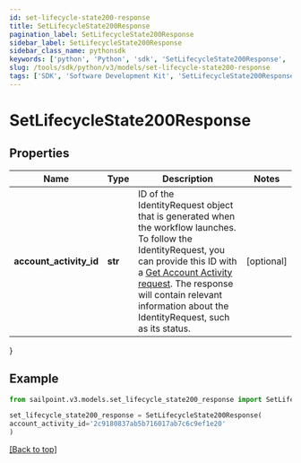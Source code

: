 ```yaml
---
id: set-lifecycle-state200-response
title: SetLifecycleState200Response
pagination_label: SetLifecycleState200Response
sidebar_label: SetLifecycleState200Response
sidebar_class_name: pythonsdk
keywords: ['python', 'Python', 'sdk', 'SetLifecycleState200Response', 'SetLifecycleState200Response'] 
slug: /tools/sdk/python/v3/models/set-lifecycle-state200-response
tags: ['SDK', 'Software Development Kit', 'SetLifecycleState200Response', 'SetLifecycleState200Response']
---
```


# SetLifecycleState200Response


## Properties

Name | Type | Description | Notes
------------ | ------------- | ------------- | -------------
**account_activity_id** | **str** | ID of the IdentityRequest object that is generated when the workflow launches. To follow the IdentityRequest, you can provide this ID with a [Get Account Activity request](https://developer.sailpoint.com/docs/api/v3/get-account-activity/). The response will contain relevant information about the IdentityRequest, such as its status. | [optional] 
}

## Example

```python
from sailpoint.v3.models.set_lifecycle_state200_response import SetLifecycleState200Response

set_lifecycle_state200_response = SetLifecycleState200Response(
account_activity_id='2c9180837ab5b716017ab7c6c9ef1e20'
)

```
[[Back to top]](#) 

